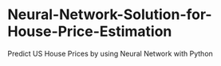 # Neural-Network-Solution-for-House-Price-Estimation
Predict US House Prices by using Neural Network with Python
